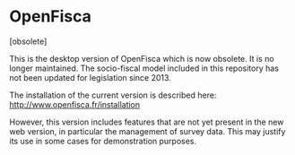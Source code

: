 OpenFisca
=========

[obsolete]

This is the desktop version of OpenFisca which is now obsolete. It is no longer maintained. The socio-fiscal model included in this repository has not been updated for legislation since 2013.

The installation of the current version is described here: http://www.openfisca.fr/installation

However, this version includes features that are not yet present in the new web version, in particular the management of survey data. This may justify its use in some cases for demonstration purposes.
